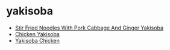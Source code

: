# yakisoba

 * [Stir Fried Noodles With Pork Cabbage And Ginger Yakisoba](../../index/s/stir-fried-noodles-with-pork-cabbage-and-ginger-yakisoba.json)
 * [Chicken Yakisoba](../../index/c/chicken-yakisoba.json)
 * [Yakisoba Chicken](../../index/y/yakisoba-chicken.json)
